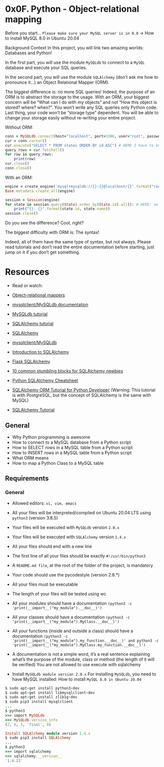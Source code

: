 # 0x0F. Python - Object-relational mapping

Before you start…
`Please make sure your MySQL server is in 8.0` -> How to install MySQL 8.0 in Ubuntu 20.04

Background Context
In this project, you will link two amazing worlds: Databases and Python!

In the first part, you will use the module `MySQLdb` to connect to a `MySQL` database and execute your SQL queries.

In the second part, you will use the module `SQLAlchemy` (don’t ask me how to pronounce it…) an Object Relational Mapper (ORM).

The biggest difference is: no more SQL queries! Indeed, the purpose of an ORM is to abstract the storage to the usage. With an ORM, your biggest concern will be “What can I do with my objects” and not “How this object is stored? where? when?”. You won’t write any SQL queries only Python code. Last thing, your code won’t be “storage type” dependent. You will be able to change your storage easily without re-writing your entire project.

Without ORM:
```ruby
conn = MySQLdb.connect(host="localhost", port=3306, user="root", passwd="root", db="my_db", charset="utf8")
cur = conn.cursor()
cur.execute("SELECT * FROM states ORDER BY id ASC") # HERE I have to know SQL to grab all states in my database
query_rows = cur.fetchall()
for row in query_rows:
    print(row)
cur.close()
conn.close()
```
With an ORM:
```ruby
engine = create_engine('mysql+mysqldb://{}:{}@localhost/{}'.format("root", "root", "my_db"), pool_pre_ping=True)
Base.metadata.create_all(engine)

session = Session(engine)
for state in session.query(State).order_by(State.id).all(): # HERE: no SQL query, only objects!
    print("{}: {}".format(state.id, state.name))
session.close()
```
Do you see the difference? Cool, right?

The biggest difficulty with ORM is: The syntax!

Indeed, all of them have the same type of syntax, but not always. Please read tutorials and don’t read the entire documentation before starting, just jump on it if you don’t get something.


# Resources
+ Read or watch:

+ [Object-relational mappers](https://www.fullstackpython.com/object-relational-mappers-orms.html)
+ [mysqlclient/MySQLdb documentation](https://mysqlclient.readthedocs.io/)
+ [MySQLdb tutorial](https://www.mikusa.com/python-mysql-docs/index.html)
+ [SQLAlchemy tutorial](https://docs.sqlalchemy.org/en/13/orm/tutorial.html)
+ [SQLAlchemy](https://docs.sqlalchemy.org/en/13/)
+ [mysqlclient/MySQLdb](https://github.com/PyMySQL/mysqlclient)
+ [Introduction to SQLAlchemy](https://youtu.be/woKYyhLCcnU)
+ [Flask SQLAlchemy](https://youtube.com/playlist?list=PLXmMXHVSvS-BlLA5beNJojJLlpE0PJgCW)
+ [10 common stumbling blocks for SQLAlchemy newbies](http://alextechrants.blogspot.com/2013/11/10-common-stumbling-blocks-for.html)
+ [Python SQLAlchemy Cheatsheet](https://www.pythonsheets.com/notes/python-sqlalchemy.html)
+ [SQLAlchemy ORM Tutorial for Python Developer](https://auth0.com/blog/sqlalchemy-orm-tutorial-for-python-developers/) 
(Warning: This tutorial is with PostgreSQL, but the concept of SQLAlchemy is the same with MySQL)
+ [SQLAlchemy Tutorial](https://overiq.com/sqlalchemy-101/)


## General
+ Why Python programming is awesome
+ How to connect to a MySQL database from a Python script
+ How to SELECT rows in a MySQL table from a Python script
+ How to INSERT rows in a MySQL table from a Python script
+ What ORM means
+ How to map a Python Class to a MySQL table


## Requirements
### General
+ Allowed editors: `vi, vim, emacs`
+ All your files will be interpreted/compiled on Ubuntu 20.04 LTS using `python3` (version 3.8.5)
+ Your files will be executed with `MySQLdb` version `2.0.x`
+ Your files will be executed with `SQLAlchemy` version `1.4.x`
+ All your files should end with a new line
+ The first line of all your files should be exactly `#!/usr/bin/python3`
+ A `README.md file`, at the root of the folder of the project, is mandatory
+ Your code should use the pycodestyle (version 2.8.*)
+ All your files must be executable
+ The length of your files will be tested using wc
+ All your modules should have a documentation `(python3 -c 'print(__import__("my_module").__doc__)')`
+ All your classes should have a documentation `(python3 -c 'print(__import__("my_module").MyClass.__doc__)')`
+ All your functions (inside and outside a class) should have a documentation `(python3 -c 'print(__import__("my_module").my_function.__doc__)' and python3 -c 'print(__import__("my_module").MyClass.my_function.__doc__)')`
+ A documentation is not a simple word, it’s a real sentence explaining what’s the purpose of the module, class or method (the length of it will be verified)
You are not allowed to use execute with sqlalchemy


+ Install `MySQLdb module version 2.0.x`
For installing `MySQLdb`, you need to have MySQL installed: How to install `MySQL 8.0 in Ubuntu 20.04`
```ruby
$ sudo apt-get install python3-dev
$ sudo apt-get install libmysqlclient-dev
$ sudo apt-get install zlib1g-dev
$ sudo pip3 install mysqlclient
...
$ python3
>>> import MySQLdb
>>> MySQLdb.version_info 
(2, 0, 3, 'final', 0)
```
```ruby
Install SQLAlchemy module version 1.4.x
$ sudo pip3 install SQLAlchemy
...
$ python3
>>> import sqlalchemy
>>> sqlalchemy.__version__ 
'1.4.22'
```
